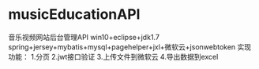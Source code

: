 # musicEducationAPI
音乐视频网站后台管理API
win10+eclipse+jdk1.7
spring+jersey+mybatis+mysql+pagehelper+jxl+微软云+jsonwebtoken
实现功能：
1.分页
2.jwt接口验证
3.上传文件到微软云
4.导出数据到excel
